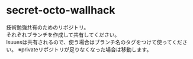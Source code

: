 # secret-octo-wallhack
技術勉強共有のためのリポジトリ。  
それぞれブランチを作成して共有してください。  
Isuuesは共有されるので、使う場合はブランチ名のタグをつけて使ってください。
※privateリポジトリが足りなくなった場合は移動します。
